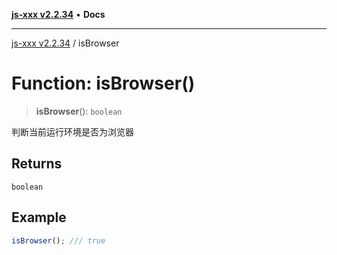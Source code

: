 [**js-xxx v2.2.34**](../README.md) • **Docs**

***

[js-xxx v2.2.34](../README.md) / isBrowser

# Function: isBrowser()

> **isBrowser**(): `boolean`

判断当前运行环境是否为浏览器

## Returns

`boolean`

## Example

```ts
isBrowser(); /// true
```
